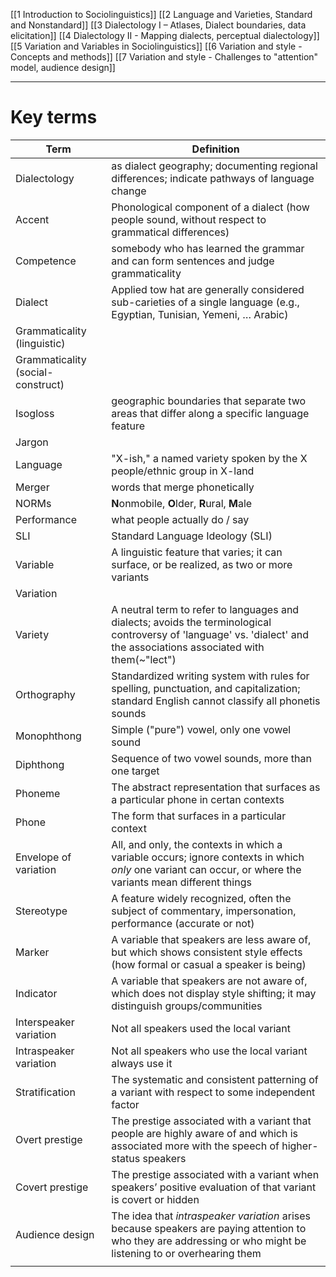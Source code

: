 [[1 Introduction to Sociolinguistics]]
[[2 Language and Varieties, Standard and Nonstandard]]
[[3 Dialectology I – Atlases, Dialect boundaries, data elicitation]]
[[4 Dialectology II - Mapping dialects, perceptual dialectology]]
[[5 Variation and Variables in Sociolinguistics]]
[[6 Variation and style - Concepts and methods]]
[[7 Variation and style - Challenges to "attention" model, audience design]]

---

# Key terms

| Term                              | Definition                                                                                                                                                              |
| --------------------------------- | ----------------------------------------------------------------------------------------------------------------------------------------------------------------------- |
| Dialectology                      | as dialect geography; documenting regional differences; indicate pathways of language change                                                                            |
| Accent                            | Phonological component of a dialect (how people sound, without respect to grammatical differences)                                                                      |
| Competence                        | somebody who has learned the grammar and can form sentences and judge grammaticality                                                                                    |
| Dialect                           | Applied tow hat are generally considered sub-carieties of a single language (e.g., Egyptian, Tunisian, Yemeni, … Arabic)                                                |
| Grammaticality (linguistic)       |                                                                                                                                                                         |
| Grammaticality (social-construct) |                                                                                                                                                                         |
| Isogloss                          | geographic boundaries that separate two areas that differ along a specific language feature                                                                             |
| Jargon                            |                                                                                                                                                                         |
| Language                          | "X-ish," a named variety spoken by the X people/ethnic group in X-land                                                                                                  |
| Merger                            | words that merge phonetically                                                                                                                                           |
| NORMs                             | **N**onmobile, **O**lder, **R**ural, **M**ale                                                                                                                           |
| Performance                       | what people actually do / say                                                                                                                                           |
| SLI                               | Standard Language Ideology (SLI)                                                                                                                                        |
| Variable                          | A linguistic feature that varies; it can surface, or be realized, as two or more variants                                                                               |
| Variation                         |                                                                                                                                                                         |
| Variety                           | A neutral term to refer to languages and dialects; avoids the terminological controversy of 'language' vs. 'dialect' and the associations associated with them(~"lect") |
| Orthography                       | Standardized writing system with rules for spelling, punctuation, and capitalization; standard English cannot classify all phonetis sounds                              |
| Monophthong                       | Simple ("pure") vowel, only one vowel sound                                                                                                                             |
| Diphthong                         | Sequence of two vowel sounds, more than one target                                                                                                                      |
| Phoneme                           | The abstract representation that surfaces as a particular phone in certan contexts                                                                                      |
| Phone                             | The form that surfaces in a particular context                                                                                                                          |
| Envelope of variation             | All, and only, the contexts in which a variable occurs; ignore contexts in which *only* one variant can occur, or where the variants mean different things              |
| Stereotype                        | A feature widely recognized, often the subject of commentary, impersonation, performance (accurate or not)                                                              |
| Marker                            | A variable that speakers are less aware of, but which shows consistent style effects (how formal or casual a speaker is being)                                          |
| Indicator                         | A variable that speakers are not aware of, which does not display style shifting; it may distinguish groups/communities                                                 |
| Interspeaker variation            | Not all speakers used the local variant                                                                                                                                 |
| Intraspeaker variation            | Not all speakers who use the local variant always use it                                                                                                                |
| Stratification                    | The systematic and consistent patterning of a variant with respect to some independent factor                                                                           |
| Overt prestige                    | The prestige associated with a variant that people are highly aware of and which is associated more with the speech of higher-status speakers                           |
| Covert prestige                   | The prestige associated with a variant when speakers’ positive evaluation of that variant is covert or hidden                                                           |
| Audience design                   | The idea that *intraspeaker variation* arises because speakers are paying attention to who they are addressing or who might be listening to or overhearing them         |
|                                   |                                                                                                                                                                         |


